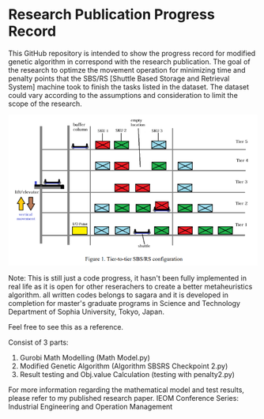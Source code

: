 # Research Publication Progress Record

This GitHub repository is intended to show the progress record for modified genetic algorithm in correspond with the research publication.
The goal of the research to optimze the movement operation for minimizing time and penalty points that the SBS/RS [Shuttle Based Storage and Retrieval System] machine took to finish the tasks listed in the dataset.
The dataset could vary according to the assumptions and consideration to limit the scope of the research.   

![alt text](sbsrs_mechanism.png)

Note: This is still just a code progress, it hasn't been fully implemented in real life as it is open for other reserachers to create a better metaheuristics algorithm.
all written codes belongs to sagara and it is developed in completion for master's graduate programs in Science and Technology Department of Sophia University, Tokyo, Japan.

Feel free to see this as a reference. 

Consist of 3 parts:
1. Gurobi Math Modelling (Math Model.py)
2. Modified Genetic Algorithm (Algorithm SBSRS Checkpoint 2.py)
3. Result testing and Obj.value Calculation (testing with penalty2.py)

For more information regarding the mathematical model and test results, please refer to my published research paper. IEOM Conference Series: Industrial Engineering and Operation Management

